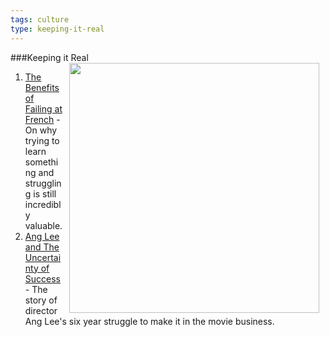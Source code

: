 ```yaml
---
tags: culture
type: keeping-it-real
---
```

###Keeping it Real
<img src="https://s3.amazonaws.com/after-school-assets/arrays.png" width="400px" align="right" hspace="10">

1. [The Benefits of Failing at French](http://www.nytimes.com/2014/07/16/opinion/16alexander.html?_r=0) - On why trying to learn something and struggling is still incredibly valuable.
2. [Ang Lee and The Uncertainty of Success](http://web.archive.org/web/20140226092854/http://jeffjlin.com/2013/02/23/ang-lee-and-the-uncertainty-of-success/) - The story of director Ang Lee's six year struggle to make it in the movie business.
